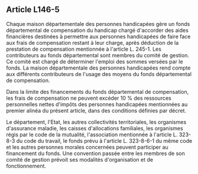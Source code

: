 ## Article L146-5

Chaque maison départementale des personnes handicapées gère un fonds départemental de compensation
du handicap chargé d'accorder des aides financières destinées à permettre aux personnes handicapées de
faire face aux frais de compensation restant à leur charge, après déduction de la prestation de compensation
mentionnée à l'article L. 245-1. Les contributeurs au fonds départemental sont membres du comité
de gestion. Ce comité est chargé de déterminer l'emploi des sommes versées par le fonds. La maison
départementale des personnes handicapées rend compte aux différents contributeurs de l'usage des moyens
du fonds départemental de compensation.

Dans la limite des financements du fonds départemental de compensation, les frais de compensation ne
peuvent excéder 10 % des ressources personnelles nettes d'impôts des personnes handicapées mentionnées
au premier alinéa du présent article, dans des conditions définies par décret.


Le département, l'Etat, les autres collectivités territoriales, les organismes d'assurance maladie, les caisses
d'allocations familiales, les organismes régis par le code de la mutualité, l'association mentionnée à l'article
L. 323-8-3 du code du travail, le fonds prévu à l'article L. 323-8-6-1 du même code et les autres personnes
morales concernées peuvent participer au financement du fonds. Une convention passée entre les membres
de son comité de gestion prévoit ses modalités d'organisation et de fonctionnement.

